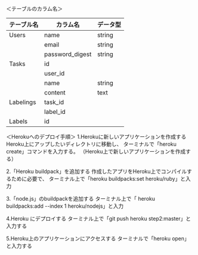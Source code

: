＜テーブルのカラム名＞

| テーブル名 | カラム名         | データ型  | 
| -------- | --------------- | -------- | 
| Users    | name           | string   | 
|          | email           | string   | 
|          | password_digest | string   | 
| Tasks    | id              |          | 
|          | user_id         |          | 
|          | name            | string   | 
|          | content         | text     | 
| Labelings| task_id         |          | 
|          | label_id        |          | 
| Labels   | id              |          | 

＜Herokuへのデプロイ手順＞
1.Herokuに新しいアプリケーションを作成する
  Heroku上にアップしたいディレクトリに移動し、
ターミナルで「heroku create」コマンドを入力する。
（Heroku上で新しいアプリケーションを作成する）

2.「Heroku buildpack」を追加する
  作成したアプリをHeroku上でコンパイルするために必要で、
ターミナル上で「heroku buildpacks:set heroku/ruby」と入力

3.「node.js」のbuildpackを追加する
  ターミナル上で「 heroku buildpacks:add --index 1 heroku/nodejs」と入力

4.Heroku にデプロイする
  ターミナル上で「git push heroku step2:master」と入力する

5.Heroku上のアプリケーションにアクセスする
  ターミナルで「heroku open」と入力する


